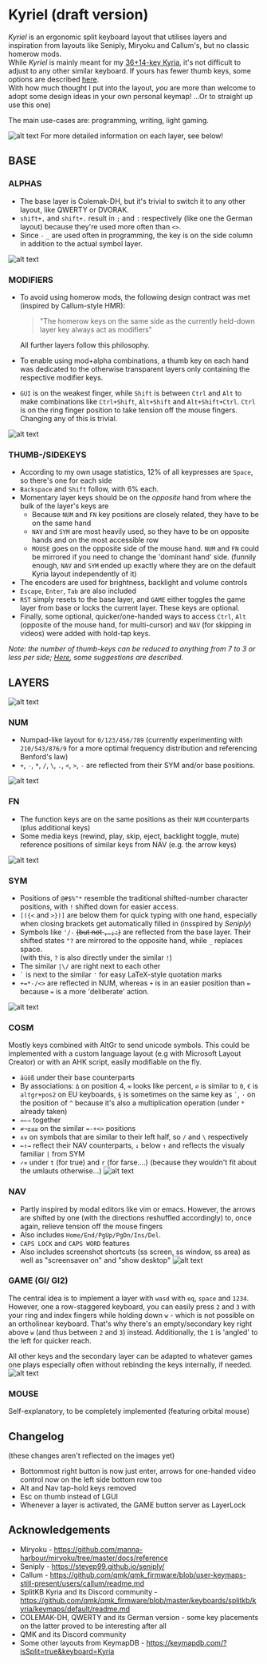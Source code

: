 # Kyriel (draft version)

*Kyriel* is an ergonomic split keyboard layout that utilises layers and inspiration from layouts like Seniply, Miryoku and Callum's, but no classic homerow mods.\
While *Kyriel* is mainly meant for my [36+14-key Kyria](https://github.com/splitkb/kyria), it's not difficult to adjust to any other similar keyboard. If yours has fewer thumb keys, some options are described [here](readme/thumbkeys.md).\
With how much thought I put into the layout, *you* are more than welcome to adopt some design ideas in your own personal keymap! ...Or to straight up use this one)

The main use-cases are: programming, writing, light gaming.

![alt text](writeup-files/kyriel_previews/full.png)
For more detailed information on each layer, see below!

## BASE

### ALPHAS

- The base layer is Colemak-DH, but it's trivial to switch it to any other layout, like QWERTY or DVORAK.
- `shift+,` and `shift+.` result in `;` and `:` respectively (like one the German layout) because they're used more often than `<>`.
- Since `-` `_` are used often in programming, the key is on the side column in addition to the actual symbol layer.

![alt text](writeup-files/kyriel_previews/base.png)

### MODIFIERS
- To avoid using homerow mods, the following design contract was met (inspired by Callum-style HMR):
    > "The homerow keys on the same side as the currently held-down layer key always act as modifiers"

    All further layers follow this philosophy.

- To enable using mod+alpha combinations, a thumb key on each hand was dedicated to the otherwise transparent layers only containing the respective modifier keys.  
- `GUI` is on the weakest finger, while `Shift` is between `Ctrl` and `Alt` to make combinations like `Ctrl+Shift`, `Alt+Shift` and `Alt+Shift+Ctrl`. `Ctrl` is on the ring finger position to take tension off the mouse fingers. Changing any of this is trivial.

![alt text](writeup-files/kyriel_previews/mod.png)

### THUMB-/SIDEKEYS
- According to my own usage statistics, 12% of all keypresses are `Space`, so there's one for each side
- `Backspace` and `Shift` follow, with 6% each.
- Momentary layer keys should be on the *opposite* hand from where the bulk of the layer's keys are
    - Because `NUM` and `FN` key positions are closely related, they have to be on the same hand
    - `NAV` and `SYM` are most heavily used, so they have to be on opposite hands and on the most accessible row
    - `MOUSE` goes on the opposite side of the mouse hand. `NUM` and `FN` could be mirrored if you need to change the 'dominant hand' side. (funnily enough, `NAV` and `SYM` ended up exactly where they are on the default Kyria layout independently of it)
- The encoders are used for brightness, backlight and volume controls
- `Escape`, `Enter`, `Tab` are also included
- `RST` simply resets to the base layer, and `GAME` either toggles the game layer from base or locks the current layer. These keys are optional.
- Finally, some optional, quicker/one-handed ways to access `Ctrl`, `Alt` (opposite of the mouse hand, for multi-cursor) and `NAV` (for skipping in videos) were added with hold-tap keys.

*Note: the number of thumb-keys can be reduced to anything from 7 to 3 or less per side; [Here](readme/thumbkeys.md), some suggestions are described.*

## LAYERS

![alt text](writeup-files/kyriel_previews/thumb.png)
### NUM
- Numpad-like layout for `0/123/456/789` (currently experimenting with `210/543/876/9` for a more optimal frequency distribution and referencing Benford's law)
- `+`, `-`, `*`, `/`, `\`, `.`, `<`, `>`, `-` are reflected from their SYM and/or base positions.

![alt text](writeup-files/kyriel_previews/num.png)
### FN
- The function keys are on the same positions as their `NUM` counterparts (plus additional keys)
- Some media keys (rewind, play, skip, eject, backlight toggle, mute) reference positions of similar keys from NAV (e.g. the arrow keys)

![alt text](writeup-files/kyriel_previews/fn.png)


### SYM
- Positions of `@#$%^*` resemble the traditional shifted-number character positions, with `!` shifted down for easier access.
- `[({<` and `>})]` are below them for quick typing with one hand, especially when closing brackets get automatically filled in (insspired by *Seniply*)
- Symbols like `'/-` ~~(but not `,.;:`)~~ are reflected from the base layer. Their shifted states `"?` are mirrored to the opposite hand, while `_` replaces space.\
(with this, `?` is also directly under the similar `!`) 
- The similar `|\/` are right next to each other
- `` ` `` is next to the similar `'` for easy LaTeX-style quotation marks
- `+=*-/<>` are reflected in NUM, whereas `+` is in an easier position than `=` because `=` is a more 'deliberate' action.

![alt text](writeup-files/kyriel_previews/sym.png)

### COSM

Mostly keys combined with AltGr to send unicode symbols. This could be implemented with a custom language layout (e.g with Microsoft Layout Creator) or with an AHK script, easily modifiable on the fly.
- `äüöß` under their base counterparts
- By associations:
`Δ` on position 4, `∞` looks like percent, `⌀` is similar to `0`, `€` is `altgr+pos2` on EU keyboards, `§` is sometimes on the same key as `` ` ``, `·` on the position of `^` because it's also a multiplication operation (under `*` already taken)
- `⇔⇐⇒` together
-  `≠¬±≤≥` on the similar `=-+<>` positions
- `∧∨` on symbols that are similar to their left half, so `/` and `\` respectively
- `←↑→` reflect their NAV counterparts, `↓` below `↑` and reflects the visualy familiar `|` from SYM
- `✓✕` under `t` (for true) and `r` (for fa*r*se....) (because they wouldn't fit about the umlauts otherwise...)
![alt text](writeup-files/kyriel_previews/cosm.png)

### NAV

- Partly inspired by modal editors like vim or emacs. However, the arrows are shifted by one (with the directions reshuffled accordingly) to, once again, relieve tension off the mouse fingers
- Also includes `Home/End/PgUp/PgDn/Ins/Del`.
- `CAPS LOCK` and `CAPS WORD` features
- Also includes screenshot shortcuts (ss screen, ss window, ss area) as well as "screensaver on" and "show desktop"
![alt text](writeup-files/kyriel_previews/nav.png)

### GAME (GI/ GI2)
The central idea is to implement a layer with `wasd` with `eq`, `space` and `1234`. However, one a row-staggered keyboard, you can easily press `2` and `3` with your ring and index fingers while holding down `w` - which is not possible on an ortholinear keyboard. That's why there's an empty/secondary key right above `w` (and thus between `2` and `3`) instead. Additionally, the `1` is 'angled' to the left for quicker reach.

All other keys and the secondary layer can be adapted to whatever games one plays especially often without rebinding the keys internally, if needed.
![alt text](writeup-files/kyriel_previews/game.png)

### MOUSE
Self-explanatory, to be completely implemented (featuring orbital mouse)

## Changelog
(these changes aren't reflected on the images yet)
- Bottommost right button is now just enter, arrows for one-handed video control now on the left side bottom row too
- Alt and Nav tap-hold keys removed
- Esc on thumb instead of LGUI
- Whenever a layer is activated, the GAME button server as LayerLock

## Acknowledgements
- Miryoku - https://github.com/manna-harbour/miryoku/tree/master/docs/reference
- Seniply - https://stevep99.github.io/seniply/
- Callum - https://github.com/qmk/qmk_firmware/blob/user-keymaps-still-present/users/callum/readme.md
- SplitKB Kyria and its Discord community - https://github.com/qmk/qmk_firmware/blob/master/keyboards/splitkb/kyria/keymaps/default/readme.md
- COLEMAK-DH, QWERTY and its German version - some key placements on the latter proved to be interesting after all
- QMK and its Discord community
- Some other layouts from KeymapDB - https://keymapdb.com/?isSplit=true&keyboard=Kyria